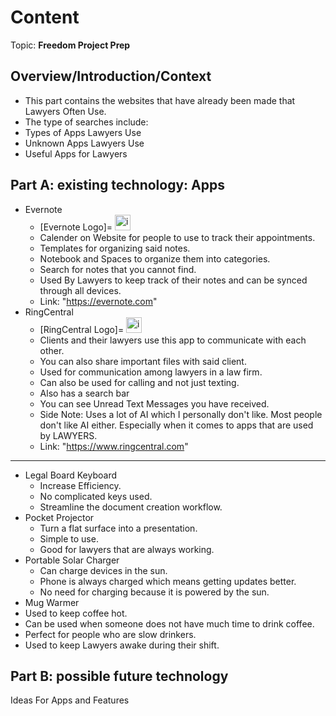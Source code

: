 # Content
Topic: **Freedom Project Prep**

## Overview/Introduction/Context
* This part contains the websites that have already been made that Lawyers Often Use.
* The type of searches include:
* Types of Apps Lawyers Use
* Unknown Apps Lawyers Use
* Useful Apps for Lawyers

## Part A: existing technology: Apps
* Evernote
  * [Evernote Logo]=     <img width="25" height="25" alt="image" src="https://github.com/user-attachments/assets/e9ea3985-7919-4a30-87fa-71412d0ec56c">
  * Calender on Website for people to use to track their appointments.
  * Templates for organizing said notes.
  * Notebook and Spaces to organize them into categories.
  * Search for notes that you cannot find.
  * Used By Lawyers to keep track of their notes and can be synced through all devices.
  * Link: "https://evernote.com"
* RingCentral
    * [RingCentral Logo]=   <img width="25" height="25" alt="image" src="https://github.com/user-attachments/assets/c8e86033-2dd2-4adb-a2a0-0c8c4ca5b139">
    * Clients and their lawyers use this app to communicate with each other.
  * You can also share important files with said client.
  * Used for communication among lawyers in a law firm.
  * Can also be used for calling and not just texting.
  * Also has a search bar
  * You can see Unread Text Messages you have received.
  * Side Note: Uses a lot of AI which I personally don't like. Most people don't like AI either. Especially when it comes to apps that are used by LAWYERS.
  * Link: "https://www.ringcentral.com"

------------------------------------------------------------------------------------------------------------------------------------------------------------

 * Legal Board Keyboard
   * Increase Efficiency.
   * No complicated keys used.
   * Streamline the document creation workflow.
* Pocket Projector
  * Turn a flat surface into a presentation.
  * Simple to use.
  * Good for lawyers that are always working.
* Portable Solar Charger
  * Can charge devices in the sun.
  * Phone is always charged which means getting updates better.
  * No need for charging because it is powered by the sun.
 * Mug Warmer
  * Used to keep coffee hot.
  * Can be used when someone does not have much time to drink coffee.
  * Perfect for people who are slow drinkers.
  * Used to keep Lawyers awake during their shift.

## Part B: possible future technology
 Ideas For Apps and Features
